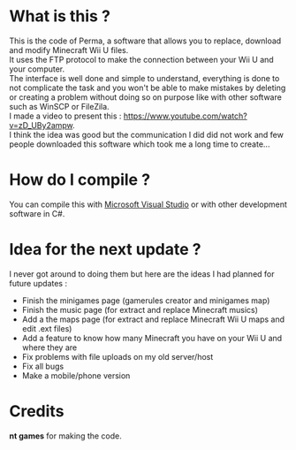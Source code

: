 # What is this ?
This is the code of Perma, a software that allows you to replace, download and modify Minecraft Wii U files.    
It uses the FTP protocol to make the connection between your Wii U and your computer.    
The interface is well done and simple to understand, everything is done to not complicate the task and you won't be able to make mistakes by deleting or creating a problem without doing so on purpose like with other software such as WinSCP or FileZila.    
I made a video to present this : https://www.youtube.com/watch?v=zD_UBy2ampw.    
I think the idea was good but the communication I did did not work and few people downloaded this software which took me a long time to create...

# How do I compile ? 
You can compile this with [Microsoft Visual Studio](https://visualstudio.microsoft.com/) or with other development software in C#.

# Idea for the next update ?    
I never got around to doing them but here are the ideas I had planned for future updates :    
- Finish the minigames page (gamerules creator and minigames map)    
- Finish the music page (for extract and replace Minecraft musics)    
- Add a the maps page (for extract and replace Minecraft Wii U maps and edit .ext files)    
- Add a feature to know how many Minecraft you have on your Wii U and where they are    
- Fix problems with file uploads on my old server/host    
- Fix all bugs    
- Make a mobile/phone version    

# Credits
**nt games** for making the code.    
